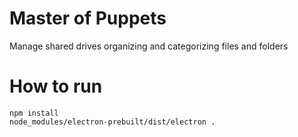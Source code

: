 # Master of Puppets

Manage shared drives organizing and categorizing files and folders

# How to run
```
npm install
node_modules/electron-prebuilt/dist/electron .
```
